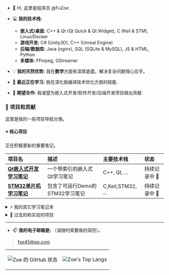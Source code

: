 ﻿- 👋 Hi, 这里是程序员 @FuZoe .
 
- 💻 **我的技术栈:**
  - **嵌入式/桌面:** C++ & Qt (Qt Quick & Qt Widget), C (Keil & STM), Linux/Docker
  - **游戏开发:** C# (Unity3D), C++ (Unreal Engine)
  - **后端/数据库:** Java (nginx), SQL (SQLite & MySQL), JS & HTML, Python
  - **多媒体:** FFmpeg, GStreamer
    
- 💡 **我的天然优势:** 我在**数学**方面有深厚底蕴，解决复杂问题得心应手。 

- 🌱 **最近正在学习:** 我在深化我编译技术优化方面的技能.
  
- 💞️ **期望合作:** 我渴望为嵌入式开发/软件开发/后端开发项目做出贡献


### 📂 项目和贡献

这里是我的一些项目导航分类。

#### ⭐ **核心项目**
正在积极更新的重要笔记。

| 项目名 | 描述 | 主要技术栈 | 状态 |
| :--- | :--- | :--- | :--- |
| **[Qt嵌入式开发学习笔记](https://github.com/FuZoe/Embedded-Development-NoteBook/tree/desktop)** | 一个带索引的嵌入式Qt学习笔记 | C++, Qt, ... | 持续记录中 🚀 |
| **[STM32单片机学习笔记](https://github.com/FuZoe/Embedded-Development-NoteBook/tree/STM32)** | 包含了可运行Demo的STM32学习笔记 | C,Keil,STM32, ... | 持续记录中 🚀 |

<details>
<summary>⚡ 我的其它学习笔记本 </summary>
这些是我用来学习新技术的小项目。

| 项目名 | 描述 | 主要技术栈 | 状态 |
| :--- | :--- | :--- | :--- |
| **[Qt音视频流输出-学习笔记](https://github.com/FuZoe/qtAudioAndVideoStreamOutput)** |完善的、带索引的学习笔记，包含FFmpeg和GStreamer的相关记录 | Qt | 已完成 ✅ |
| **[C++那些事](https://github.com/FuZoe/CPlusPlusThings)** |从入门到进阶的仓库 | C++ | 已完成 ✅ |
| **[计算机网络的相关实验](https://github.com/FuZoe/computer-network-experiment)** | 计算机网络的相关实验 | C++, 计算机网络 | 已完成 ✅ |
| **[机器学习相关实验](https://github.com/FuZoe/Machine-Learning-Experiments)** | 机器学习相关实验 | 机器学习, Python | 已完成 ✅ |

</details>

<details>
<summary>🧪 过去的和实验的项目 </summary>

| 项目名 | 描述 | 主要技术栈 | 状态 |
| :--- | :--- | :--- | :--- |
| **[FarmGame2D](https://github.com/FuZoe/FarmGame2D)** | Unity3D开发的2D开放式农场游戏 | C#, Unity3D | 停止维护 ❌ |
| **[OpenVPN](https://github.com/FuZoe/openvpn)** | 一次OpenVPN架设的尝试 | Linux, 计算机网络 | 已完成 ✅ |

</details>

---
  
- 📫 **我的电子邮箱是:** （请随时索要我的简历）。

>  fxq45@qq.com

</table>
<table>
    <tr>
        <td>

![Zoe 的 GitHub 状态](https://github-readme-stats.vercel.app/api?username=fuzoe&show_icons=true&theme=dark)
        </td>
        <td>

![Zoe's Top Langs](https://github-readme-stats.vercel.app/api/top-langs/?username=FuZoe&layout=compact&theme=dark)
        </td>
    </tr>

</table>
